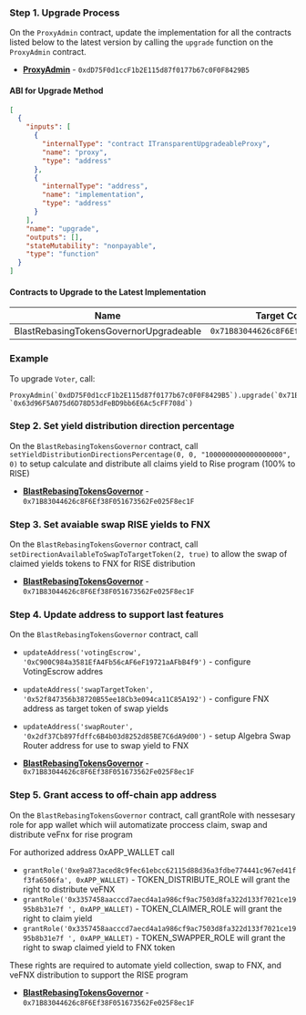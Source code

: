 ### Step 1. Upgrade Process
On the `ProxyAdmin` contract, update the implementation for all the contracts listed below to the latest version by calling the `upgrade` function on the `ProxyAdmin` contract.

- **[ProxyAdmin](https://blastscan.io/address/0xdD75F0d1ccF1b2E115d87f0177b67c0F0F8429B5)** - `0xdD75F0d1ccF1b2E115d87f0177b67c0F0F8429B5`

#### ABI for Upgrade Method
```json
[
  {
    "inputs": [
      {
        "internalType": "contract ITransparentUpgradeableProxy",
        "name": "proxy",
        "type": "address"
      },
      {
        "internalType": "address",
        "name": "implementation",
        "type": "address"
      }
    ],
    "name": "upgrade",
    "outputs": [],
    "stateMutability": "nonpayable",
    "type": "function"
  }
]
```

#### Contracts to Upgrade to the Latest Implementation

| Name                        | Target Contract (Proxy)                    | New Implementation                      |
|-----------------------------|--------------------------------------------|-----------------------------------------|
| BlastRebasingTokensGovernorUpgradeable      | `0x71B83044626c8F6Ef38F051673562Fe025F8ec1F` | `0x63d96F5A075d6D78D53dFeBD9bb6E6Ac5cFF708d` |

### Example
To upgrade `Voter`, call:
```solidity
ProxyAdmin(`0xdD75F0d1ccF1b2E115d87f0177b67c0F0F8429B5`).upgrade(`0x71B83044626c8F6Ef38F051673562Fe025F8ec1F`, `0x63d96F5A075d6D78D53dFeBD9bb6E6Ac5cFF708d`)
```

### Step 2. Set yield distribution direction percentage
On the `BlastRebasingTokensGovernor` contract, call `setYieldDistributionDirectionsPercentage(0, 0, "1000000000000000000", 0)` to setup calculate and distribute all claims yield to Rise program (100% to RISE)

- **[BlastRebasingTokensGovernor](https://blastscan.io/address/0x71B83044626c8F6Ef38F051673562Fe025F8ec1F)** - `0x71B83044626c8F6Ef38F051673562Fe025F8ec1F`


### Step 3. Set avaiable swap RISE yields to FNX
On the `BlastRebasingTokensGovernor` contract, call `setDirectionAvailableToSwapToTargetToken(2, true)` to allow the swap of claimed yields tokens to FNX for RISE distribution 

- **[BlastRebasingTokensGovernor](https://blastscan.io/address/0x71B83044626c8F6Ef38F051673562Fe025F8ec1F)** - `0x71B83044626c8F6Ef38F051673562Fe025F8ec1F`



### Step 4. Update address to support last features
On the `BlastRebasingTokensGovernor` contract, call 
- `updateAddress('votingEscrow', '0xC900C984a3581EfA4Fb56cAF6eF19721aAFbB4f9')` - configure VotingEscrow addres
- `updateAddress('swapTargetToken', '0x52f847356b38720B55ee18Cb3e094ca11C85A192')` - configure FNX address as target token of swap yields
- `updateAddress('swapRouter', '0x2df37Cb897fdffc6B4b03d8252d85BE7C6dA9d00')` - setup Algebra Swap Router address for use to swap yield to FNX

- **[BlastRebasingTokensGovernor](https://blastscan.io/address/0x71B83044626c8F6Ef38F051673562Fe025F8ec1F)** - `0x71B83044626c8F6Ef38F051673562Fe025F8ec1F`



### Step 5. Grant access to off-chain app address
On the `BlastRebasingTokensGovernor` contract, call grantRole with nessesary role for app wallet which wiil automatizate proccess claim, swap and distribute veFnx for rise program

For authorized address 0xAPP_WALLET call

- `grantRole('0xe9a873aced8c9fec61ebcc62115d88d36a3fdbe774441c967ed41ff3fa6506fa', 0xAPP_WALLET)` - TOKEN_DISTRIBUTE_ROLE will grant the right to distribute veFNX
- `grantRole('0x3357458aacccd7aecd4a1a986cf9ac7503d8fa322d133f7021ce1995b8b31e7f ', 0xAPP_WALLET)` - TOKEN_CLAIMER_ROLE will grant the right to claim yield
- `grantRole('0x3357458aacccd7aecd4a1a986cf9ac7503d8fa322d133f7021ce1995b8b31e7f ', 0xAPP_WALLET)` - TOKEN_SWAPPER_ROLE will grant the right to swap claimed yield to FNX token

These rights are required to automate yield collection, swap to FNX, and veFNX distribution to support the RISE program

- **[BlastRebasingTokensGovernor](https://blastscan.io/address/0x71B83044626c8F6Ef38F051673562Fe025F8ec1F)** - `0x71B83044626c8F6Ef38F051673562Fe025F8ec1F`
